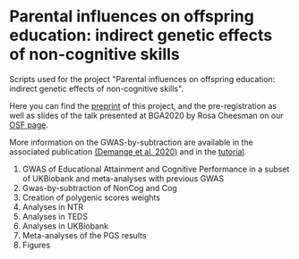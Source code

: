 # Parental influences on offspring education: indirect genetic effects of non-cognitive skills

Scripts used for the project "Parental influences on offspring education: indirect genetic effects of non-cognitive skills". 

Here you can find the [preprint](https://www.biorxiv.org/content/10.1101/2020.09.15.296236v2) of this project, and the pre-registration as well as slides of the talk presented at BGA2020 by Rosa Cheesman on our [OSF page](https://osf.io/mk938/).

More information on the GWAS-by-subtraction are available in the associated publication [(Demange et al. 2020)](https://www.biorxiv.org/content/10.1101/2020.01.14.905794v1) and in the [tutorial](https://rpubs.com/MichelNivard/565885). 


1. GWAS of Educational Attainment and Cognitive Performance in a subset of UKBiobank and meta-analyses with previous GWAS
2. Gwas-by-subtraction of NonCog and Cog
3. Creation of polygenic scores weights
4. Analyses in NTR
5. Analyses in TEDS
6. Analyses in UKBiobank
7. Meta-analyses of the PGS results 
8. Figures 